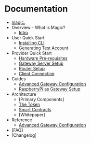 Documentation
=============

* [magic.](./intro.md)
* Overview - What is Magic?
    * [Intro](./intro.md)
* User Quick Start
    * [Installing CLI](magic-cli/quick-start/installing-cli.md)
    * [Generating Test Account](magic-cli/quick-start/generating-account.md)
* Provider Quick Start
    * [Hardware Pre-requisites](magic-agent/provider/gateway/quick-start/hardware-prereqs.md)
    * [Gateway Server Setup](magic-agent/provider/gateway/quick-start/gateway-server-setup.md)
    * [Router Setup](magic-agent/provider/gateway/quick-start/router-setup.md)
    * [Client Connection](magic-agent/provider/gateway/quick-start/client-connection.md)
* Guides
    * [Advanced Gateway Configuration](magic-agent/provider/gateway/guides/configuring-your-gateway.md)
    * [RaspberryPi as Gateway Setup](magic-agent/provider/gateway/guides/raspberry-pi-setup.md)
* Architecture
    * [Primary Components]
    * [The Token](magic-protocol/magic-coin.md)
    * [Smart Contracts](magic-protocol/smart-contracts.md)
    * [Whitepaper]
* Reference
    * [Advanced Gateway Configuration](magic-agent/provider/gateway/reference/advanced-config.md)
* [FAQ]
* [Changelog]
